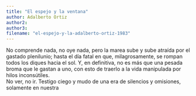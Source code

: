```yaml
---
title: "El espejo y la ventana"
author: Adalberto Ortiz
author2: 
author3: 
filename: "el-espejo-y-la-adalberto-ortiz-1983"
---
```

No comprende nada, no oye nada, pero la marea sube y sube atraída por el gastado plenilunio; hasta el día fatal en que, milagrosamente, se rompan todos los diques hacia el sol. Y, en definitiva, no es más que una pesada broma que le gastan a uno, con esto de traerlo a la vida manipulada por hilos inconsútiles.<br>No ver, no ir. Testigo ciego y mudo de una era de silencios y omisiones, solamente en nuestra